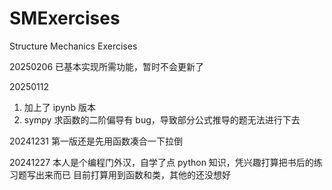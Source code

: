# SMExercises
Structure Mechanics Exercises

20250206
已基本实现所需功能，暂时不会更新了

20250112
1. 加上了 ipynb 版本
2. sympy 求函数的二阶偏导有 bug，导致部分公式推导的题无法进行下去

20241231
第一版还是先用函数凑合一下拉倒

20241227
本人是个编程门外汉，自学了点 python 知识，凭兴趣打算把书后的练习题写出来而已
目前打算用到函数和类，其他的还没想好
